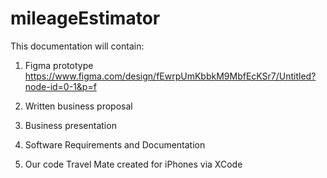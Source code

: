 # mileageEstimator

This documentation will contain:

1) Figma prototype
https://www.figma.com/design/fEwrpUmKbbkM9MbfEcKSr7/Untitled?node-id=0-1&p=f

2) Written business proposal
3) Business presentation
4) Software Requirements and Documentation
5) Our code Travel Mate created for iPhones via XCode
